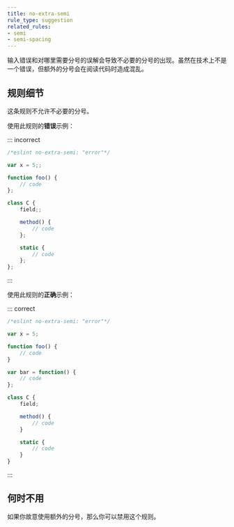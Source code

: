 ```yaml
---
title: no-extra-semi
rule_type: suggestion
related_rules:
- semi
- semi-spacing
---
```


输入错误和对哪里需要分号的误解会导致不必要的分号的出现。虽然在技术上不是一个错误，但额外的分号会在阅读代码时造成混乱。

## 规则细节

这条规则不允许不必要的分号。

使用此规则的**错误**示例：

::: incorrect

```js
/*eslint no-extra-semi: "error"*/

var x = 5;;

function foo() {
    // code
};

class C {
    field;;

    method() {
        // code
    };

    static {
        // code
    };
};
```

:::

使用此规则的**正确**示例：

::: correct

```js
/*eslint no-extra-semi: "error"*/

var x = 5;

function foo() {
    // code
}

var bar = function() {
    // code
};

class C {
    field;

    method() {
        // code
    }

    static {
        // code
    }
}
```

:::

## 何时不用

如果你故意使用额外的分号，那么你可以禁用这个规则。
